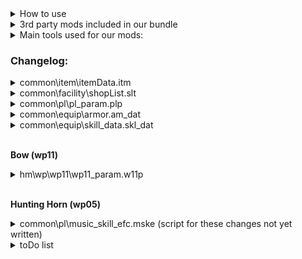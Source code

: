 <details>
<summary>How to use</summary>
  
- Download this repo and add the files to "[...]\Steam\steamapps\common\Monster Hunter World"
- That's it, you can start the game and all mods will be loaded  
</details>

<details>
<summary>3rd party mods included in our bundle</summary>
  
- Stracker's Loader - https://www.nexusmods.com/monsterhunterworld/mods/1982
- Performance Booster and Plugin Extender - https://www.nexusmods.com/monsterhunterworld/mods/3473
- Tic Rate Fix - https://www.nexusmods.com/monsterhunterworld/mods/3474
- Camera Zoom - https://www.nexusmods.com/monsterhunterworld/mods/790
- No Rain - https://www.nexusmods.com/monsterhunterworld/mods/75
- Skippable Cutscenes - https://www.nexusmods.com/monsterhunterworld/mods/5540
- Guiding Lands Gathering Indicator - https://www.nexusmods.com/monsterhunterworld/mods/1986
- Easier to spot Guiding Lands Gathering Spots - https://www.nexusmods.com/monsterhunterworld/mods/1972
- All Monster Drops Increased - https://www.nexusmods.com/monsterhunterworld/mods/6556
- Tenderizing Rebalance and Removal - https://www.nexusmods.com/monsterhunterworld/mods/5601
- Permanent Shiny Drops - https://www.nexusmods.com/monsterhunterworld/mods/3456
- True weapon damage values - https://www.nexusmods.com/monsterhunterworld/mods/2459
- Sharpening finish sound replacement__Nice Meme - https://www.nexusmods.com/monsterhunterworld/mods/345
</details>

<details>
<summary>Main tools used for our mods:</summary>

- [Synthlight's MHW Editor](https://github.com/Synthlight/MHW-Editor/releases)
- [Synthlight's MHW Editor Wiki](https://github.com/Synthlight/MHW-Editor/wiki) 
- [MHWNoChunk](https://www.nexusmods.com/monsterhunterworld/mods/411)
- [RBQL / Rainbow CSV for VS Code](https://marketplace.visualstudio.com/items?itemName=mechatroner.rainbow-csv)
- Our own scripts
- oo2core_8_win64.dll (got a backup on Google-Drive)
</details>

<h3>Changelog:</h3>

  <details>
  <summary>common\item\itemData.itm</summary>
    
  - Changed item carry limits, especially for healing items as part of the healing rework
  - You're supposed to get the max amount of items 
  - The following items are now infinite use: 
      - Blast and poison coatings, ammos (aside from para, sleep, cluster and slicing)
      - Cool drink, hot drink, whetfish fin, whetfish fin+ and well-done steak
  - Banned the following items (healing rework): <br>
   Armortalon, armorcharm, (mega) armorskin, (mega) demondrug, ancient Potion


  </details>

  <details>
  <summary>common\facility\shopList.slt</summary>
  
  - You can now get all the usable items you'll need during hunts for 1z at the shop. Crafting and cultivating plants are no longer required
  - Added (gourmet) vouchers, armor spheres, whetfish fins and Zorah Magdaros tickets to the shop

  </details>

  <details>
  <summary>common\pl\pl_param.plp</summary>

  - Gunner defense rate 0.7 => 0.55 (healing rework)
  </details>

  <details>
  <summary>common\equip\armor.am_dat</summary>
    
  - SELECT a.P1_Set_Group, a.p2_Variant, a.P3_Type, a.P4_Equip_slot,"Defense",a.Defense*3 WHERE a.Defense> 0
  </details>

  <details>
  <summary>common\equip\skill_data.skl_dat</summary>
  
  - Weakness exploit DLC nerf reverted, +15/30/50% affinity on weakspots, no softening requirement
  - Focus:
    - Charge rate changed from 95/90/85% to 92/85/80%
    - Gauge fill rate changed from 5/10/20% to 10/20/35%
  - Partbreaker changed from 10/20/30% to 20/35/50%
  - Slugger changed from 20/30/40/50/60% to 20/40/50/75/100%
  - Stamina thief from 20/30/40/50/60% to 40/60/80/110/150%
  - Latent power affinity changed from 10/20/30/40/50/60/70% to 20/30/40/50/60/75/100%
  - Agitator affinity changed from 5/5/7/7/10/15/20% to 5/6/7/8/10/15/20%
  - Peak performance attack buff changed from 5/10/20 to 10/18/25
  - Heroics:
   - Attack changed from 0/5/5/10/15/25/40% to 3/6/9/12/15/25/40%
   - Defense changed from 50/50/100/100/100/150/150 to 50/60/70/80/100/125/150
  - Marathon runner stamina usage rate changed from 85/70/50% to 75/60/50%
  - Stamina surge stamina recovery increase changed from 10/20/30% to 10/25/40%
  - Quick sheath changed from 110/120/140 to 120/140/155
  - Item prolonger changed from 10/25/50% to 33/66/100%
  - Free meal changed from 25/50/75% to 20/35/50%
  - Maximum might:
    - Affinity changed from 10/20/30/40/40% to 10/20/30/40/50% 
    - Max stamina time requirement removed (from 5/5/5/5/0s)
    - Persisting buff duration changed from 2/3/3/4/0s to 0/0/0/1/2s
  </details>
  
  <br><b>Bow (wp11)</b>
  <details>
  <summary>hm\wp\wp11\wp11_param.w11p</summary>

  - Add certain decos as quest rewards
  - Change drop tables
  - hh dmg*1.35 and songs scripts
  - Armor defense & negative res scripts
  - Lance dmg*1.2 script (poke and up-poke same dmg)
  - Buff bow dragon piercer
  - Change gun ammo (pierce, spread, normal, sticky, slicing)
  - Switch axe: nerf Power Phials, buff overall dmg 
  - Fix Kulve Taroth
  - Buff clutch claw motion values
  - change lifesteal
  - change "Long Range" and "Close Range"
  - buff defense augment
  </details>

  <br><b>Hunting Horn (wp05)</b>
  <details>
  <summary>common\pl\music_skill_efc.mske (script for these changes not yet written)</summary>

  - Encore no longer extends the duration or boosts the effect of buffs
  - Duration of all songs changed to 3min/6min/12min (no maestro/maestro 1/maestro 2)
  - Made the following changes to the effects of buffs:
    - Tool Use Drain Reduced (S) from 0.75/0.75 ==> 0.8
    - Tool Use Drain Reduced (L) from 0.75/0.75 ==> 0.7
    - Elemental Attack Boost from 1.08/1.1 ==> 1.12
    - Abnormal Status Atk. Increased from 1.1/1.15 ==> 1.3
    - Defense or Attack Up (S) from 1.1/1.15 ==> 1.12
    - Defense or Attack Up (L) from 1.15/1.2 ==> 1.2
    - Recovery Speed (L) from 3/3 ==> 3
    - Blight Res Up from 5/10 ==> 10
    - Affinity Up and Health Rec. (S) from 15/20 ==> 20
    - Max Stamina Up + Recovery from 50/50 ==> 50
    - Elemental Res Boost (L) from 7/10 ==> 10
    - Health Boost (L) from 50/50 ==> 50
  - Replaced the following (S) songs with their (L) versions
    - Earplugs (S) ==> Earplugs (L)
    - Health Boost (S) from 30/30 ==> Health Boost (L)
    - Recovery Speed (S) from 2/2 ==> Recovery Speed (L)
    - Wind Pressure Negated ==> All Wind Pressure Negated
    - Elemental Res Boost (S) from 5/7 ==> Elemental Res Boost (L)
    </details>

  </details>
  <details>
  <summary>toDo list</summary>

  - Add certain decos as quest rewards
  - Change drop tables
  - hh dmg*1.35 and songs scripts
  - Armor defense & negative res scripts
  - Lance dmg*1.2 script (poke and up-poke same dmg)
  - Buff bow dragon piercer
  - Change gun ammo (pierce, spread, normal, sticky, slicing)
  - Switch axe: nerf Power Phials, buff overall dmg 
  - Fix Kulve Taroth
  - Buff clutch claw motion values
  - change lifesteal
  - change "Long Range" and "Close Range"
  - buff defense augment
  </details>
